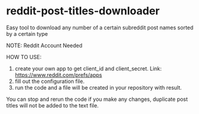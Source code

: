 # reddit-post-titles-downloader
Easy tool to download any number of a certain subreddit post names sorted by a certain type

NOTE:
Reddit Account Needed

HOW TO USE:

1. create your own app to get client_id and client_secret.
Link: https://www.reddit.com/prefs/apps
2. fill out the configuration file.
3. run the code and a file will be created in your repository with result.

You can stop and rerun the code if you make any changes, duplicate post titles will not be added to the text file.
